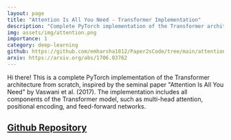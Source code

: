 ```yaml
---
layout: page
title: "Attention Is All You Need - Transformer Implementation"
description: "Complete PyTorch implementation of the Transformer architecture"
img: assets/img/attention.png
importance: 1
category: deep-learning
github: https://github.com/emharsha1812/Paper2sCode/tree/main/attention_is_all_you_need
arxiv: https://arxiv.org/abs/1706.03762
---
```



Hi there! This is a complete PyTorch implementation of the Transformer architecture from scratch, inspired by the seminal paper "Attention Is All You Need" by Vaswani et al. (2017). The implementation includes all components of the Transformer model, such as multi-head attention, positional encoding, and feed-forward networks.

## [Github Repository](https://github.com/emharsha1812/Paper2sCode/tree/main/attention_is_all_you_need)
